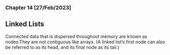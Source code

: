 ### Chapter 14 [27/Feb/2023]

## Linked Lists
Connected data that is dispersed throughout memory are known as nodes.They are not contiguous like arrays.
(A linked list’s first node can also be referred to as its head, and its final node as its tail.)
